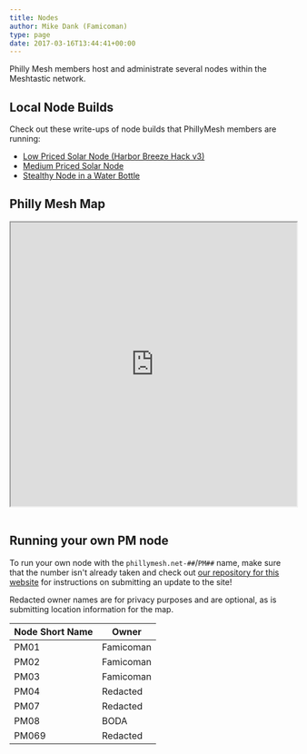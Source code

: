 ```yaml
---
title: Nodes
author: Mike Dank (Famicoman)
type: page
date: 2017-03-16T13:44:41+00:00
---
```


Philly Mesh members host and administrate several nodes within the Meshtastic network.

## Local Node Builds

Check out these write-ups of node builds that PhillyMesh members are running:

- [Low Priced Solar Node (Harbor Breeze Hack v3)](/2025/06/21/harbor-breeze-node)
- [Medium Priced Solar Node](/2025/05/14/medium-priced-solar-node)
- [Stealthy Node in a Water Bottle](/2025/05/16/water-bottle-node)

## Philly Mesh Map

<iframe src="https://www.google.com/maps/d/u/0/embed?mid=1Zi9XvyqAW56dq4zsYGZdge8KWYaxoxk&ehbc=2E312F&noprof=1" width="100%" height="500"></iframe><br><br>

## Running your own PM node

To run your own node with the `phillymesh.net-##`/`PM##` name, make sure that the number isn't already taken and check out [our repository for this website](https://github.com/phillymesh/phillymesh.net) for instructions on submitting an update to the site!

Redacted owner names are for privacy purposes and are optional, as is submitting location information for the map.

| Node Short Name | Owner     |
| --------------- | --------- |
| PM01            | Famicoman |
| PM02            | Famicoman |
| PM03            | Famicoman |
| PM04            | Redacted  |
| PM07            | Redacted  |
| PM08            | BODA      |
| PM069           | Redacted  |
